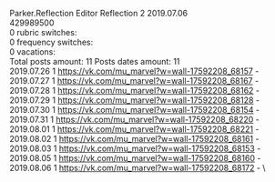 Parker.Reflection	Editor Reflection 2 2019.07.06\
429989500\
0 rubric switches:\
0 frequency switches:\
0 vacations:\
Total posts amount: 11	Posts dates amount: 11\
2019.07.26 1 https://vk.com/mu_marvel?w=wall-17592208_68157 - \
2019.07.27 1 https://vk.com/mu_marvel?w=wall-17592208_68167 - \
2019.07.28 1 https://vk.com/mu_marvel?w=wall-17592208_68162 - \
2019.07.29 1 https://vk.com/mu_marvel?w=wall-17592208_68128 - \
2019.07.30 1 https://vk.com/mu_marvel?w=wall-17592208_68154 - \
2019.07.31 1 https://vk.com/mu_marvel?w=wall-17592208_68220 - \
2019.08.01 1 https://vk.com/mu_marvel?w=wall-17592208_68221 - \
2019.08.02 1 https://vk.com/mu_marvel?w=wall-17592208_68161 - \
2019.08.03 1 https://vk.com/mu_marvel?w=wall-17592208_68153 - \
2019.08.05 1 https://vk.com/mu_marvel?w=wall-17592208_68160 - \
2019.08.06 1 https://vk.com/mu_marvel?w=wall-17592208_68172 - \
